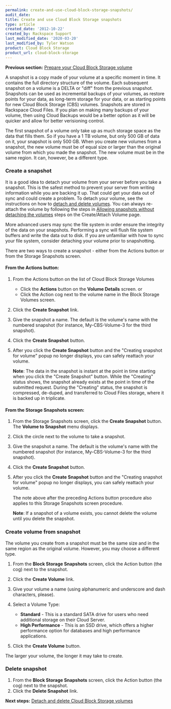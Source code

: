```yaml
---
permalink: create-and-use-cloud-block-storage-snapshots/
audit_date:
title: Create and use Cloud Block Storage snapshots
type: article
created_date: '2012-10-22'
created_by: Rackspace Support
last_modified_date: '2020-03-20'
last_modified_by: Tyler Watson
product: Cloud Block Storage
product_url: cloud-block-storage
---
```


**Previous section:** [Prepare your Cloud Block Storage volume](/how-to/prepare-your-cloud-block-storage-volume)

A snapshot is a copy made of your volume at a specific moment in time.
It contains the full directory structure of the volume. Each subsequent
snapshot on a volume is a DELTA or "diff" from the previous snapshot. 
Snapshots can be used as incremental backups of your volumes, as restore
points for your data, as long-term storage for your data, or as starting
points for new Cloud Block Storage (CBS) volumes. Snapshots are stored
in Rackspace Cloud Files. If you plan on making many backups of your 
volume, then using Cloud Backups would be a better option as it will
be quicker and allow for better verisioning control.

The first snapshot of a volume only take up as much storage space as 
the data that fills them. So if you have a 1 TB volume, but only 500
 GB of data on it, your snapshot is only 500 GB. When you create new 
volumes from a snapshot, the new volume must be of equal size or larger
than the original volume from which you made the snapshot. The new 
volume must be in the same region. It can, however, be a different type.


### Create a snapshot

It is a good idea to detach your volume from your server before you take
a snapshot. This is the safest method to prevent your server from
writing information while you are backing it up. That could get your
data out of sync and could create a problem. To detach your volume, see
the instructions on how to [detach and delete volumes](/how-to/detach-and-delete-cloud-block-storage-volumes).
You can always re-attach the volume by following the steps in [Allowing snapshots without detaching the volumes](/how-to/create-and-attach-a-cloud-block-storage-volume) steps
on the Create/Attach Volume page.

More advanced users may sync the file system in order ensure the
integrity of the data on your snapshots. Performing a sync will flush
file system buffers and write the data out to disk. If you are
unfamiliar with how to sync your file system, consider detaching your
volume prior to snapshotting.

There are two ways to create a snapshot - either from the Actions button
or from the Storage Snapshots screen.

#### From the **Actions** button:

1.  From the Actions button on the list of Cloud Block Storage Volumes
    -   Click the **Actions** button on the **Volume Details** screen.
        or
    -   Click the Action cog next to the volume name in the Block
        Storage Volumes screen.

2.  Click the **Create Snapshot** link.
3.  Give the snapshot a name. The default is the volume's name with the
    numbered snapshot (for instance, My-CBS-Volume-3 for the
    third snapshot).
4.  Click the **Create Snapshot** button.
5.  After you click the  **Create Snapshot** button and the "Creating
    snapshot for volume" popup no longer displays, you can safely
    reattach your volume.

    **Note**: The data in the snapshot is instant at the point in time
    starting when you click the "Create Snapshot" button. While the
    "Creating" status shows, the snapshot already exists at the point in
    time of the submitted request. During the "Creating" status, the
    snapshot is compressed, de-duped, and transferred to Cloud Files
    storage, where it is backed up in triplicate.

#### From the **Storage Snapshots** screen:

1.  From the Storage Snapshots screen, click the **Create Snapshot**
    button.
    The **Volume to Snapshot** menu displays.
2.  Click the circle next to the volume to take a snapshot.
3.  Give the snapshot a name. The default is the volume's name with the
    numbered snapshot (for instance, My-CBS-Volume-3 for the
    third snapshot).
4.  Click the **Create Snapshot** button.
5.  After you click the  **Create Snapshot** button and the "Creating
    snapshot for volume" popup no longer displays, you can safely
    reattach your volume.

    The note above after the preceding Actions button procedure also
    applies to this Storage Snapshots screen procedure.

    **Note**: If a snapshot of a volume exists, you cannot delete the
    volume until you delete the snapshot.


### Create volume from snapshot

The volume you create from a snapshot must be the same size and in the
same region as the original volume. However, you may choose a different
type.

1.  From the **Block Storage Snapshots** screen, click the Action button
    (the cog) next to the snapshot.
2.  Click the **Create Volume** link.
3.  Give your volume a name (using alphanumeric and underscore and dash
    characters, please).
4.  Select a Volume Type:
    -   **Standard** - This is a standard SATA drive for users who need
        additional storage on their Cloud Server.
    -   **High Performance** - This is an SSD drive, which offers a
        higher performance option for databases and high
        performance applications.

5.  Click the **Create Volume** button.

The larger your volume, the longer it may take to create.



### Delete snapshot

1.  From the **Block Storage Snapshots** screen, click the Action button
    (the cog) next to the snapshot.
2.  Click the **Delete Snapshot** link.


**Next steps:** [Detach and delete Cloud Block Storage volumes](/how-to/detach-and-delete-cloud-block-storage-volumes)
